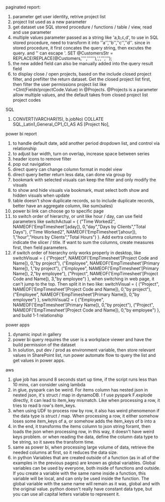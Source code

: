 paginated report:
1. parameter get user identity, retrive project list
2. project list used as a new parameter
3. get dataset use SQL stored procedure / functions / table / view, read and use parameter
4. multiple values parameter passed as a string like 'a,b,c,d', to use in SQL stored procedure, need to transform it into ''a'',''b'',''c'',''d''. 
since in stored procedure, it first concates the query string, then excutes the query. and '' can escape '.
SET @CustomersStr = REPLACE(REPLACE(@Customers,'''',''''''),',',''',''');
5. the new added field can also be manually added into the query result field
6. to display close / open projects, based on the include closed project filter, and prefilter the return dataset. Get the closed project list first, then filter the user permissions project list like =CInt(Fields!projectCode.Value) in @Projects. @Projects is a parameter allow multiple values, and the default takes from closed project list project codes

SQL
1. CONVERT(VARCHAR(15), b.jobNo) COLLATE SQL_Latin1_General_CP1_CI_AS AS [Project No],

power bi report
1. to handle default date, add another period dropdown list, and control via relationship
2. to adjust bar width, turn on overlap, increase space between series
3. header icons to remove filter 
4. pop out navigation
5. direct query can change column format in model view
6. direct query better return less data, can done via group by
7. bookmark with selected visuals can keep the filter and only modify the visuals
8. to show and hide visuals via bookmark, must select both show and hidden visuals when update
9. table doesn't show duplicate records, so to include duplicate records, better have an aggregate column, like sum(sales)
10. power bi link can choose go to specific page
11. to switch order of hierarchy, or unit like hour / day, can use field parameters like switchActual = {
    ("Time Worked2", NAMEOF('EmpTimesheet'[aday]), 0,"day","Days by Clients","Total Days"),
    ("Time Worked2", NAMEOF('EmpTimesheet'[ahour]), 1,"hour","Hours by Clients","Total Hours")
}. Add exrtra columns to indicate the slicer / title. If want to sum the columns, create measures first, then field parameters.
12. if switch order of hierarchy only works properly in desktop, like switchVisual = {
    ("Project", NAMEOF('EmpTimesheet'[Project Code and Name]), 0,"by project"),
    ("Employee", NAMEOF('EmpTimesheet'[Primary Name]), 1,"by project"),
    ("Employee", NAMEOF('EmpTimesheet'[Primary Name]), 2,"by employee"),
    ("Project", NAMEOF('EmpTimesheet'[Project Code and Name]), 3,"by employee")
}, when switching in web page, it can't jump to the top. Then split it in two like: switchVisual = {
    ("Project", NAMEOF('EmpTimesheet'[Project Code and Name]), 0,"by project"),
    ("Employee", NAMEOF('EmpTimesheet'[Primary Name]), 0,"by employee")
}, switchVisual2 = {
    ("Employee", NAMEOF('EmpTimesheet'[Primary Name]), 0,"by project"),
    ("Project", NAMEOF('EmpTimesheet'[Project Code and Name]), 0,"by employee")
}, and build 1-1 relationship

power apps
1. dynamic input in gallery
2. power bi query requires the user is a workplace viewer and have the build permission of the dataset
3. In solution, put dev / prod as environment variable, then store relevant values in SharePoint list, run power automate flow to query the list and get values in power apps.

aws
1. glue job has around 8 seconds start up time, if the script runs less than 10 mins, can consider using lambda
2. in glue, pyspark can be weird. For items column has nested json in nested json, it's struct / map in dynamoDB. I f use pyspark F.explode directly, it can lead to item_key mismatch. Like when processing a row, it tries to read b row's item_keys.
3. when using UDF to process row by row, it also has weird phenomenon if the data type is struct / map. When processing a row, it either somehow loses some item_keys of a, or somehow adds the item_keys of b into a
4. in the end, it transforms the items column to json string foramt, then loads the json when processing row, in this way, it doesn't have weird keys problem. 
or when reading the data, define the column data type to be string, so it saves the transform time.
5. same as power bi, when processing large volume of data, retrieve the needed columns at first, so it reduces the data size.
6. in python Variables that are created outside of a function (as in all of the examples in the previous pages) are known as global variables.
Global variables can be used by everyone, both inside of functions and outside.
If you create a variable with the same name inside a function, this variable will be local, and can only be used inside the function. The global variable with the same name will remain as it was, global and with the original value.
python doesn't really have constant data type, but you can use all capital letters variable to represent it.

